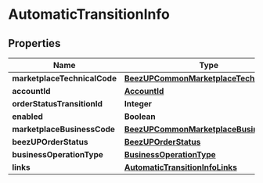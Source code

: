 
# AutomaticTransitionInfo

## Properties
Name | Type | Description | Notes
------------ | ------------- | ------------- | -------------
**marketplaceTechnicalCode** | [**BeezUPCommonMarketplaceTechnicalCode**](BeezUPCommonMarketplaceTechnicalCode.md) |  | 
**accountId** | [**AccountId**](AccountId.md) |  | 
**orderStatusTransitionId** | **Integer** |  | 
**enabled** | **Boolean** |  | 
**marketplaceBusinessCode** | [**BeezUPCommonMarketplaceBusinessCode**](BeezUPCommonMarketplaceBusinessCode.md) |  | 
**beezUPOrderStatus** | [**BeezUPOrderStatus**](BeezUPOrderStatus.md) |  | 
**businessOperationType** | [**BusinessOperationType**](BusinessOperationType.md) |  | 
**links** | [**AutomaticTransitionInfoLinks**](AutomaticTransitionInfoLinks.md) |  |  [optional]




